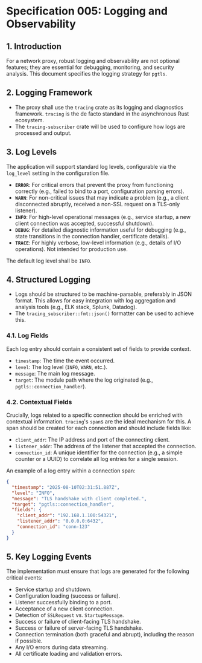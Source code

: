 # **Specification 005: Logging and Observability**

## **1. Introduction**

For a network proxy, robust logging and observability are not optional features; they are essential for debugging, monitoring, and security analysis. This document specifies the logging strategy for `pgtls`.

## **2. Logging Framework**

*   The proxy shall use the `tracing` crate as its logging and diagnostics framework. `tracing` is the de facto standard in the asynchronous Rust ecosystem.
*   The `tracing-subscriber` crate will be used to configure how logs are processed and output.

## **3. Log Levels**

The application will support standard log levels, configurable via the `log_level` setting in the configuration file.

*   **`ERROR`**: For critical errors that prevent the proxy from functioning correctly (e.g., failed to bind to a port, configuration parsing errors).
*   **`WARN`**: For non-critical issues that may indicate a problem (e.g., a client disconnected abruptly, received a non-SSL request on a TLS-only listener).
*   **`INFO`**: For high-level operational messages (e.g., service startup, a new client connection was accepted, successful shutdown).
*   **`DEBUG`**: For detailed diagnostic information useful for debugging (e.g., state transitions in the connection handler, certificate details).
*   **`TRACE`**: For highly verbose, low-level information (e.g., details of I/O operations). Not intended for production use.

The default log level shall be `INFO`.

## **4. Structured Logging**

*   Logs should be structured to be machine-parsable, preferably in JSON format. This allows for easy integration with log aggregation and analysis tools (e.g., ELK stack, Splunk, Datadog).
*   The `tracing_subscriber::fmt::json()` formatter can be used to achieve this.

### **4.1. Log Fields**

Each log entry should contain a consistent set of fields to provide context.

*   `timestamp`: The time the event occurred.
*   `level`: The log level (`INFO`, `WARN`, etc.).
*   `message`: The main log message.
*   `target`: The module path where the log originated (e.g., `pgtls::connection_handler`).

### **4.2. Contextual Fields**

Crucially, logs related to a specific connection should be enriched with contextual information. `tracing`'s `span`s are the ideal mechanism for this. A span should be created for each connection and should include fields like:

*   `client_addr`: The IP address and port of the connecting client.
*   `listener_addr`: The address of the listener that accepted the connection.
*   `connection_id`: A unique identifier for the connection (e.g., a simple counter or a UUID) to correlate all log entries for a single session.

An example of a log entry within a connection span:

```json
{
  "timestamp": "2025-08-10T02:31:51.887Z",
  "level": "INFO",
  "message": "TLS handshake with client completed.",
  "target": "pgtls::connection_handler",
  "fields": {
    "client_addr": "192.168.1.100:54321",
    "listener_addr": "0.0.0.0:6432",
    "connection_id": "conn-123"
  }
}
```

## **5. Key Logging Events**

The implementation must ensure that logs are generated for the following critical events:

*   Service startup and shutdown.
*   Configuration loading (success or failure).
*   Listener successfully binding to a port.
*   Acceptance of a new client connection.
*   Detection of `SSLRequest` vs. `StartupMessage`.
*   Success or failure of client-facing TLS handshake.
*   Success or failure of server-facing TLS handshake.
*   Connection termination (both graceful and abrupt), including the reason if possible.
*   Any I/O errors during data streaming.
*   All certificate loading and validation errors.
